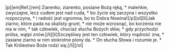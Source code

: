 [p][em]Ref.[/em] Ziarenko, ziarenko, posiane Bożą ręką, * maleńkie, zwyczajne, lecz cudem jest nad cuda, * bo życie się zaczyna i wszystko rozpoczyna, * i radość jest ogromna, bo to Dobra Nowina![/p][ol][li]Jak ziarno, które pada na skalisty grunt, * nie może wzrosnąć, bo korzenia nie ma w nim, * tak człowiek, chociaż słucha Bożych słów, * gdy przychodzi próba, wątpi znów.[/li][li]Szczęśliwy jest ten człowiek, który mądrość zna, * zasiane ziarno w nim stokrotne plony da. * On słucha Słowa i rozumie je. * Tak Królestwo Boże rodzi się.[/li][/ol]